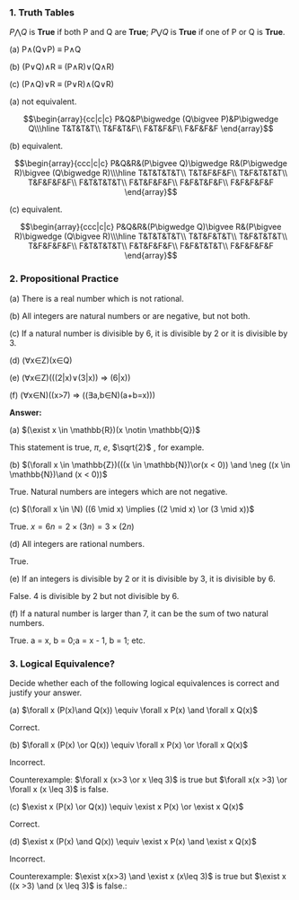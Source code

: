 ### 1. Truth Tables

$P\bigwedge Q$ is **True** if both P and Q are **True**; $P\bigvee Q$ is **True** if one of P or Q is **True**.

(a) P∧(Q∨P) ≡ P∧Q

(b) (P∨Q)∧R ≡ (P∧R)∨(Q∧R)

(c) (P∧Q)∨R ≡ (P∨R)∧(Q∨R)

(a) not equivalent.
```math
\begin{array}{cc|c|c}
	       P&Q&P\bigwedge (Q\bigvee P)&P\bigwedge Q\\\hline
	       T&T&T&T\\
	       T&F&T&F\\
	       F&T&F&F\\
	       F&F&F&F
\end{array}
```

(b) equivalent.
```math
\begin{array}{ccc|c|c}
	       P&Q&R&(P\bigvee Q)\bigwedge R&(P\bigwedge R)\bigvee (Q\bigwedge R)\\\hline
	       T&T&T&T&T\\
	       T&T&F&F&F\\
	       T&F&T&T&T\\
	       T&F&F&F&F\\
	       F&T&T&T&T\\
	       F&T&F&F&F\\
	       F&F&T&F&F\\
	       F&F&F&F&F
\end{array}
```
(c) equivalent.
```math
\begin{array}{ccc|c|c}
	       P&Q&R&(P\bigwedge Q)\bigvee R&(P\bigvee R)\bigwedge (Q\bigvee R)\\\hline
	       T&T&T&T&T\\
	       T&T&F&T&T\\
	       T&F&T&T&T\\
	       T&F&F&F&F\\
	       F&T&T&T&T\\
	       F&T&F&F&F\\
	       F&F&T&T&T\\
	       F&F&F&F&F
\end{array}
```



### 2. Propositional Practice

(a) There is a real number which is not rational.

(b) All integers are natural numbers or are negative, but not both.

(c) If a natural number is divisible by 6, it is divisible by 2 or it is divisible by 3. 

(d) (∀x∈Z)(x∈Q)

(e) (∀x∈Z)(((2|x)∨(3|x)) ⇒ (6|x))

(f) (∀x∈N)((x>7) ⇒ ((∃a,b∈N)(a+b=x)))



**Answer:**

(a) $(\exist x \in \mathbb{R})(x \notin \mathbb{Q})$

This statement is true, $\pi$, $e$, $\sqrt{2}$ , for example.

(b) $(\forall x \in \mathbb{Z})(((x \in \mathbb{N})\or(x < 0)) \and \neg ((x \in \mathbb{N})\and (x < 0))$

True. Natural numbers are integers which are not negative.

(c) $(\forall x \in \N) ((6 \mid x) \implies ((2 \mid x) \or (3 \mid x))$

True. $x = 6n = 2\times(3n) = 3\times(2n)$

(d) All integers are rational numbers.

True. 

(e) If an integers is divisible by 2 or it is divisible by 3, it is divisible by 6.

False. 4 is divisible by 2 but not divisible by 6.

(f) If a natural number is larger than 7, it can be the sum of two natural numbers.

True. a = x, b = 0;a = x - 1, b = 1; etc.



### 3. Logical Equivalence?

Decide whether each of the following logical equivalences is correct and justify your answer.

(a)	$\forall x (P(x)\and Q(x)) \equiv \forall x P(x) \and \forall x Q(x)$



Correct.



(b)	$\forall x (P(x) \or Q(x)) \equiv \forall x P(x) \or \forall x Q(x)$



Incorrect. 

Counterexample: $\forall x (x>3 \or x \leq 3)$ is true but $\forall x(x >3) \or \forall x (x \leq 3)$ is false.



(c)	$\exist x (P(x) \or Q(x)) \equiv \exist x P(x) \or \exist x Q(x)$



Correct.



(d)	$\exist x (P(x) \and Q(x)) \equiv \exist x P(x) \and \exist x Q(x)$



Incorrect.

Counterexample: $\exist x(x>3) \and \exist x (x\leq 3)$ is true but $\exist x ((x >3) \and (x \leq 3)$ is false.:
